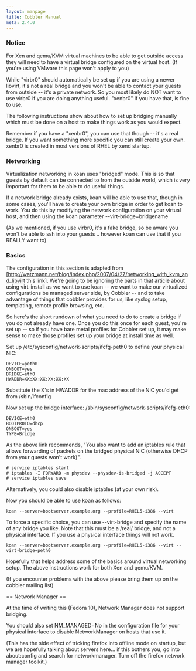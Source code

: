 ```yaml
---
layout: manpage
title: Cobbler Manual
meta: 2.4.0
---
```

### Notice

For Xen and qemu/KVM virtual machines to be able to get outside access they will need to have a virtual bridge configured on the virtual host.   (If you're using VMware this page won't apply to you)

While "virbr0" should automatically be set up if you are using a newer libvirt, it's not a real bridge and you won't be able to contact your guests from outside -- it's a private network.  So you most likely do NOT want to use virbr0 if you are doing anything useful.   "xenbr0" if you have that, is fine to use. 

The following instructions show about how to set up bridging manually which must be done on a host to make things work as you would expect.

Remember if you have a "xenbr0", you can use that though -- it's a real bridge.  If you want something more specific you can still create your own.   xenbr0 is created in most versions of RHEL by xend startup.

### Networking

Virtualization networking in koan uses "bridged" mode.   This is so that guests by default
can be connected to from the outside world, which is very important for them to be able to do useful things.

If a network bridge already exists, koan will be able to use that, though in some cases, you'll
have to create your own bridge in order to get koan to work.  You do this by modifying the network configuration on your virtual host, 
and then using the koan parameter --virt-bridge=bridgename

(As we mentioned, if you use virbr0, it's a fake bridge, so be aware you won't be able to ssh into your guests .. however koan can use that if you REALLY want to)

### Basics

The configuration in this section is adapted from [http://watzmann.net/blog/index.php/2007/04/27/networking_with_kvm_and_libvirt this link].  We're going to be ignoring the parts in that article about using virt-install as we want to use koan -- we want to make our virtualized configurations be managed server side, by Cobbler -- and to take advantage of things that cobbler provides for us, like syslog setup, templating, remote profile browsing, etc.

So here's the short rundown of what you need to do to create a bridge if you do not already have one.  Once you do this once for each guest, you're set up -- so if you have bare metal profiles for Cobbler set up, it may make sense to make those profiles set up your bridge at install time as well.

Set up /etc/sysconfig/network-scripts/ifcfg-peth0 to define your physical NIC:

    DEVICE=peth0
    ONBOOT=yes
    BRIDGE=eth0
    HWADDR=XX:XX:XX:XX:XX:XX

Substitute the X's in HWADDR for the mac address of the NIC you'd get from /sbin/ifconfig

Now set up the bridge interface:  /sbin/sysconfig/network-scripts/ifcfg-eth0:

    DEVICE=eth0
    BOOTPROTO=dhcp
    ONBOOT=yes
    TYPE=Bridge

As the above link recommends, "You also want to add an iptables rule that allows forwarding of packets on the bridged physical NIC (otherwise DHCP from your guests won't work)".  

    # service iptables start
    # iptables -I FORWARD -m physdev --physdev-is-bridged -j ACCEPT
    # service iptables save

Alternatively, you could also disable iptables (at your own risk).

Now you should be able to use koan as follows:

    koan --server=bootserver.example.org --profile=RHEL5-i386 --virt


To force a specific choice, you can use --virt-bridge and specify the name of any bridge you like.  Note that this must be a /real/ bridge, and not a physical interface.
If you use a physical interface things will not work.

    koan --server=bootserver.example.org --profile=RHEL5-i386 --virt --virt-bridge=peth0

Hopefully that helps address some of the basics around virtual networking setup.  The above instructions work for both Xen and qemu/KVM.


(If you encounter problems with the above please bring them up on the cobbler mailing list)

== Network Manager ==

At the time of writing this (Fedora 10), Network Manager does not support bridging.

You should also set NM_MANAGED=No in the configuration file for your physical interface to disable NetworkManager on hosts that use it.

(This has the side effect of tricking firefox into offline mode on startup, but we are hopefully talking about servers here... if this bothers you, go into about:config and search for networkmanager.  Turn off the firefox network manager toolkit.)




